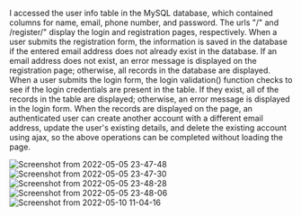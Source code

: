 I accessed the user info table in the MySQL database, which contained columns for name, email, phone number, and password. The urls "/" and /register/" 
display the login and registration pages, respectively. When a user submits the registration form, the information is saved in the database if the entered 
email address does not already exist in the database. If an email address does not exist, an error message is displayed on the registration page; otherwise,
all records in the database are displayed. When a user submits the login form, the login validation() function checks to see if the login credentials are 
present in the table. If they exist, all of the records in the table are displayed; otherwise, an error message is displayed in the login form. When the records are 
displayed on the page, an authenticated user can create another account with a different email address, update the user's existing details, and delete the existing 
account using ajax, so the above operations can be completed without loading the page.

![Screenshot from 2022-05-05 23-47-48](https://user-images.githubusercontent.com/99475439/172769008-81b0647c-7c8c-47c6-b49f-b92a6915b432.png)
![Screenshot from 2022-05-05 23-47-30](https://user-images.githubusercontent.com/99475439/172769019-a605889b-c005-4e41-bc7c-9984e698d3c6.png)
![Screenshot from 2022-05-05 23-48-28](https://user-images.githubusercontent.com/99475439/172769033-b0fbfda7-9d1a-40d2-81c3-e7c6f903ee96.png)
![Screenshot from 2022-05-05 23-48-06](https://user-images.githubusercontent.com/99475439/172769039-fb689103-b08d-4d8a-93e4-ac4a8343056c.png)
![Screenshot from 2022-05-10 11-04-16](https://user-images.githubusercontent.com/99475439/172769057-970d57ed-ccb4-477e-b393-25e66a943ab7.png)
